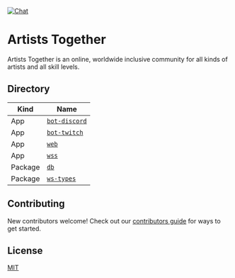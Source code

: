 [![Chat](https://img.shields.io/discord/762197633062141954?label=chat&logo=discord)](https://discord.gg/2n8JtZM)

# Artists Together

Artists Together is an online, worldwide inclusive community for all kinds of artists and all skill levels.

## Directory

| Kind    | Name                               |
| ------- | ---------------------------------- |
| App     | [`bot-discord`](apps/bot-discord/) |
| App     | [`bot-twitch`](apps/bot-twitch/)   |
| App     | [`web`](apps/web/)                 |
| App     | [`wss`](apps/wss/)                 |
| Package | [`db`](packages/db/)               |
| Package | [`ws-types`](packages/ws-types/)   |

## Contributing

New contributors welcome! Check out our [contributors guide](CONTRIBUTING.md) for ways to get started.

## License

[MIT](LICENSE)
